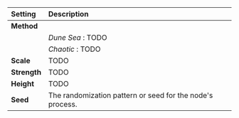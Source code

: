 | Setting      | Description       |
| :----------- | :---------------- |
| **Method**   |                   |
|              | *Dune Sea* : TODO |
|              | *Chaotic* : TODO  |
| **Scale**    | TODO              |
| **Strength** | TODO              |
| **Height**   | TODO              |
| **Seed**     | The randomization pattern or seed for the node's process.              |


